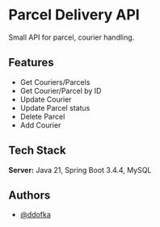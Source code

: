 
# Parcel Delivery API

Small API for parcel, courier handling.


## Features

- Get Couriers/Parcels
- Get Courier/Parcel by ID
- Update Courier
- Update Parcel status
- Delete Parcel
- Add Courier


## Tech Stack

**Server:** Java 21, Spring Boot 3.4.4, MySQL


## Authors

- [@ddofka](https://www.github.com/octokatherine)

